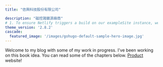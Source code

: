 ```yaml
---
title: "佶興科技股份有限公司"

description: "磁控濺鍍源廠商"
# 1. To ensure Netlify triggers a build on our exampleSite instance, we need to change a file in the exampleSite directory.
theme_version: '2.8.2'
cascade:
  featured_image: '/images/gohugo-default-sample-hero-image.jpg'
---
```


Welcome to my blog with some of my work in progress. I've been working on this book idea. You can read some of the chapters below.
[Product](https://jindiamondco.github.io/test_git02/) website!